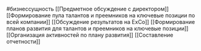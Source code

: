 #бизнессущность 
[[Предметное обсуждение с директором]]
[[Формирование пула талантов и преемников на ключевые позиции по всей компании]]
[[Обсуждение результатов на ExCo]]
[[Формирование планов развития для талантов и преемников на ключевые позиции]]
[[Организация активностей по плану развития]]
[[Составление отчетности]]
